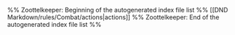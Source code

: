 %% Zoottelkeeper: Beginning of the autogenerated index file list  %%
 [[DND Markdown/rules/Combat/actions|actions]]
%% Zoottelkeeper: End of the autogenerated index file list  %%
